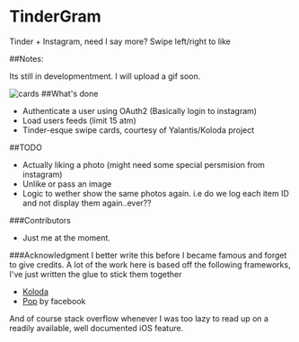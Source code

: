 # TinderGram
Tinder + Instagram, need I say more? Swipe left/right to like 

##Notes:

Its still in developmentment. I will upload a gif soon.

![cards](http://i.imgur.com/IYxEcER.png "Cards View")
##What's done
- Authenticate a user using OAuth2 (Basically login to instagram)
- Load users feeds (limit 15 atm)
- Tinder-esque swipe cards, courtesy of Yalantis/Koloda project

##TODO
- Actually liking a photo (might need some special persmision from instagram)
- Unlike or pass an image
- Logic to wether show the same photos again. i.e do we log each item ID and not display them again..ever??


###Contributors
- Just me at the moment.

###Acknowledgment
I better write this before I became famous and forget to give credits.
A lot of the work here is based off the following frameworks, I've just written the glue to stick them together

- [Koloda](https://github.com/Yalantis/Koloda)
- [Pop](https://github.com/facebook/pop) by facebook

And of course stack overflow whenever I was too lazy to read up on a readily available, well documented iOS feature.
